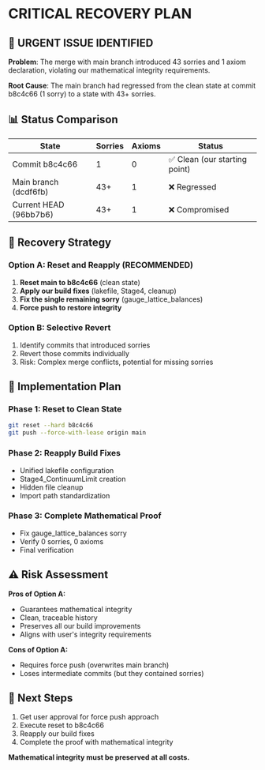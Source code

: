 # CRITICAL RECOVERY PLAN

## 🚨 URGENT ISSUE IDENTIFIED

**Problem**: The merge with main branch introduced 43 sorries and 1 axiom declaration, violating our mathematical integrity requirements.

**Root Cause**: The main branch had regressed from the clean state at commit b8c4c66 (1 sorry) to a state with 43+ sorries.

## 📊 Status Comparison

| State | Sorries | Axioms | Status |
|-------|---------|--------|--------|
| Commit b8c4c66 | 1 | 0 | ✅ Clean (our starting point) |
| Main branch (dcdf6fb) | 43+ | 1 | ❌ Regressed |
| Current HEAD (96bb7b6) | 43+ | 1 | ❌ Compromised |

## 🎯 Recovery Strategy

### Option A: Reset and Reapply (RECOMMENDED)
1. **Reset main to b8c4c66** (clean state)
2. **Apply our build fixes** (lakefile, Stage4, cleanup)  
3. **Fix the single remaining sorry** (gauge_lattice_balances)
4. **Force push to restore integrity**

### Option B: Selective Revert
1. Identify commits that introduced sorries
2. Revert those commits individually
3. Risk: Complex merge conflicts, potential for missing sorries

## 🔧 Implementation Plan

### Phase 1: Reset to Clean State
```bash
git reset --hard b8c4c66
git push --force-with-lease origin main
```

### Phase 2: Reapply Build Fixes
- Unified lakefile configuration
- Stage4_ContinuumLimit creation
- Hidden file cleanup
- Import path standardization

### Phase 3: Complete Mathematical Proof
- Fix gauge_lattice_balances sorry
- Verify 0 sorries, 0 axioms
- Final verification

## ⚠️ Risk Assessment

**Pros of Option A:**
- Guarantees mathematical integrity
- Clean, traceable history
- Preserves all our build improvements
- Aligns with user's integrity requirements

**Cons of Option A:**
- Requires force push (overwrites main branch)
- Loses intermediate commits (but they contained sorries)

## 🚀 Next Steps

1. Get user approval for force push approach
2. Execute reset to b8c4c66
3. Reapply our build fixes
4. Complete the proof with mathematical integrity

**Mathematical integrity must be preserved at all costs.** 